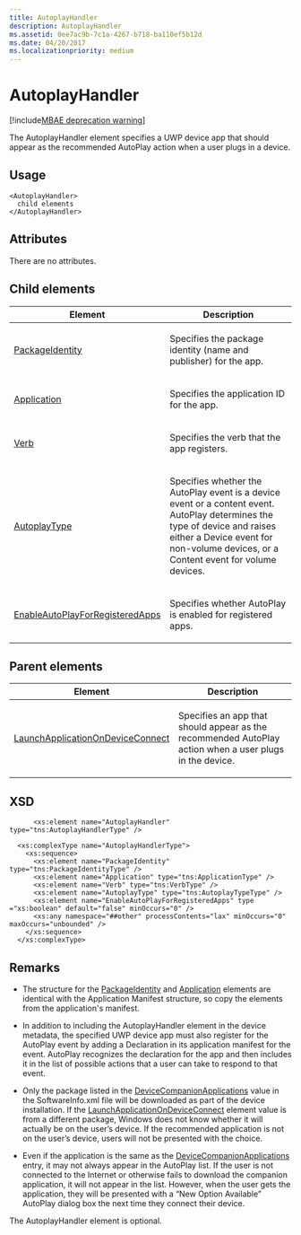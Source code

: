 ```yaml
---
title: AutoplayHandler
description: AutoplayHandler
ms.assetid: 0ee7ac9b-7c1a-4267-b718-ba110ef5b12d
ms.date: 04/20/2017
ms.localizationpriority: medium
---
```


# AutoplayHandler

[!include[MBAE deprecation warning](../includes/mbae-deprecation-warning.md)]

The AutoplayHandler element specifies a UWP device app that should appear as the recommended AutoPlay action when a user plugs in a device.

## <span id="Usage"></span><span id="usage"></span><span id="USAGE"></span>Usage


``` syntax
<AutoplayHandler>
  child elements
</AutoplayHandler>
```

## <span id="Attributes"></span><span id="attributes"></span><span id="ATTRIBUTES"></span>Attributes


There are no attributes.

## <span id="Child_elements"></span><span id="child_elements"></span><span id="CHILD_ELEMENTS"></span>Child elements


<table>
<colgroup>
<col width="50%" />
<col width="50%" />
</colgroup>
<thead>
<tr class="header">
<th>Element</th>
<th>Description</th>
</tr>
</thead>
<tbody>
<tr class="odd">
<td><p><a href="packageidentity.md" data-raw-source="[PackageIdentity](packageidentity.md)">PackageIdentity</a></p></td>
<td><p>Specifies the package identity (name and publisher) for the app.</p></td>
</tr>
<tr class="even">
<td><p><a href="application-windowsinfo-v2.md" data-raw-source="[Application](application-windowsinfo-v2.md)">Application</a></p></td>
<td><p>Specifies the application ID for the app.</p></td>
</tr>
<tr class="odd">
<td><p><a href="verb.md" data-raw-source="[Verb](verb.md)">Verb</a></p></td>
<td><p>Specifies the verb that the app registers.</p></td>
</tr>
<tr class="even">
<td><p><a href="autoplaytype.md" data-raw-source="[AutoplayType](autoplaytype.md)">AutoplayType</a></p></td>
<td><p>Specifies whether the AutoPlay event is a device event or a content event. AutoPlay determines the type of device and raises either a Device event for non-volume devices, or a Content event for volume devices.</p></td>
</tr>
<tr class="odd">
<td><p><a href="enableautoplayforregisteredapps.md" data-raw-source="[EnableAutoPlayForRegisteredApps](enableautoplayforregisteredapps.md)">EnableAutoPlayForRegisteredApps</a></p></td>
<td><p>Specifies whether AutoPlay is enabled for registered apps.</p></td>
</tr>
</tbody>
</table>

 

## <span id="Parent_elements"></span><span id="parent_elements"></span><span id="PARENT_ELEMENTS"></span>Parent elements


<table>
<colgroup>
<col width="50%" />
<col width="50%" />
</colgroup>
<thead>
<tr class="header">
<th>Element</th>
<th>Description</th>
</tr>
</thead>
<tbody>
<tr class="odd">
<td><p><a href="launchapplicationondeviceconnect.md" data-raw-source="[LaunchApplicationOnDeviceConnect](launchapplicationondeviceconnect.md)">LaunchApplicationOnDeviceConnect</a></p></td>
<td><p>Specifies an app that should appear as the recommended AutoPlay action when a user plugs in the device.</p></td>
</tr>
</tbody>
</table>

 

## <span id="XSD"></span><span id="xsd"></span>XSD


``` syntax
      <xs:element name="AutoplayHandler" type="tns:AutoplayHandlerType" />

  <xs:complexType name="AutoplayHandlerType">
    <xs:sequence>
      <xs:element name="PackageIdentity" type="tns:PackageIdentityType" />
      <xs:element name="Application" type="tns:ApplicationType" />
      <xs:element name="Verb" type="tns:VerbType" />
      <xs:element name="AutoplayType" type="tns:AutoplayTypeType" />
      <xs:element name="EnableAutoPlayForRegisteredApps" type ="xs:boolean" default="false" minOccurs="0" />
      <xs:any namespace="##other" processContents="lax" minOccurs="0" maxOccurs="unbounded" />
    </xs:sequence>
  </xs:complexType>
```

## <span id="Remarks"></span><span id="remarks"></span><span id="REMARKS"></span>Remarks


-   The structure for the [PackageIdentity](packageidentity.md) and [Application](application-windowsinfo-v2.md) elements are identical with the Application Manifest structure, so copy the elements from the application's manifest.

-   In addition to including the AutoplayHandler element in the device metadata, the specified UWP device app must also register for the AutoPlay event by adding a Declaration in its application manifest for the event. AutoPlay recognizes the declaration for the app and then includes it in the list of possible actions that a user can take to respond to that event.

-   Only the package listed in the [DeviceCompanionApplications](devicecompanionapplications.md) value in the SoftwareInfo.xml file will be downloaded as part of the device installation. If the [LaunchApplicationOnDeviceConnect](launchapplicationondeviceconnect.md) element value is from a different package, Windows does not know whether it will actually be on the user’s device. If the recommended application is not on the user’s device, users will not be presented with the choice.

-   Even if the application is the same as the [DeviceCompanionApplications](devicecompanionapplications.md) entry, it may not always appear in the AutoPlay list. If the user is not connected to the Internet or otherwise fails to download the companion application, it will not appear in the list. However, when the user gets the application, they will be presented with a “New Option Available” AutoPlay dialog box the next time they connect their device.

The AutoplayHandler element is optional.

 

 





